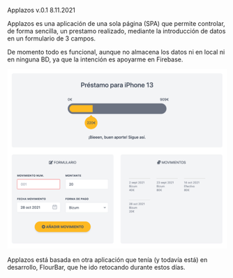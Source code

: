 Applazos v.0.1
8.11.2021

Applazos es una aplicación de una sola página (SPA) que permite controlar, de forma sencilla, un prestamo realizado, mediante la introducción de datos en un formulario de 3 campos.

De momento todo es funcional, aunque no almacena los datos ni en local ni en ninguna BD, ya que la intención es apoyarme en Firebase.

![Screenshot](/img/Applazos-image.png)

Applazos está basada en otra aplicación que tenía (y todavía está) en desarrollo, FlourBar, que he ido retocando durante estos días.
